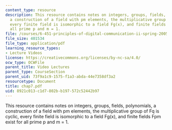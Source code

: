 ```yaml
---
content_type: resource
description: This resource contains notes on integers, groups, fields, polynomials,
  a construction of a field with pm elements, the multiplicative group of Fq is cyclic,
  every finite field is isomorphic to a field Fg(x), and finite fields Fpm exist for
  all prime p and m = 1.
file: /courses/6-451-principles-of-digital-communication-ii-spring-2005/8921c013c1d7802bb197572c52442b97_chap7.pdf
file_size: 401534
file_type: application/pdf
learning_resource_types:
- Lecture Videos
license: https://creativecommons.org/licenses/by-nc-sa/4.0/
ocw_type: OCWFile
parent_title: Video Lectures
parent_type: CourseSection
parent_uid: 73f9a1c9-1575-f1a3-abda-44e7358df3a2
resourcetype: Document
title: chap7.pdf
uid: 8921c013-c1d7-802b-b197-572c52442b97
---
```

This resource contains notes on integers, groups, fields, polynomials, a construction of a field with pm elements, the multiplicative group of Fq is cyclic, every finite field is isomorphic to a field Fg(x), and finite fields Fpm exist for all prime p and m = 1.